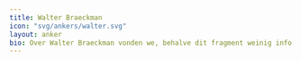 ```yaml
---
title: Walter Braeckman
icon: "svg/ankers/walter.svg"
layout: anker
bio: Over Walter Braeckman vonden we, behalve dit fragment weinig info terug. Wie kan helpen aan informatie, kan me <a href="mailto:homojournalius@gmail.com"><em>mail sturen</em></a>.
---
```

